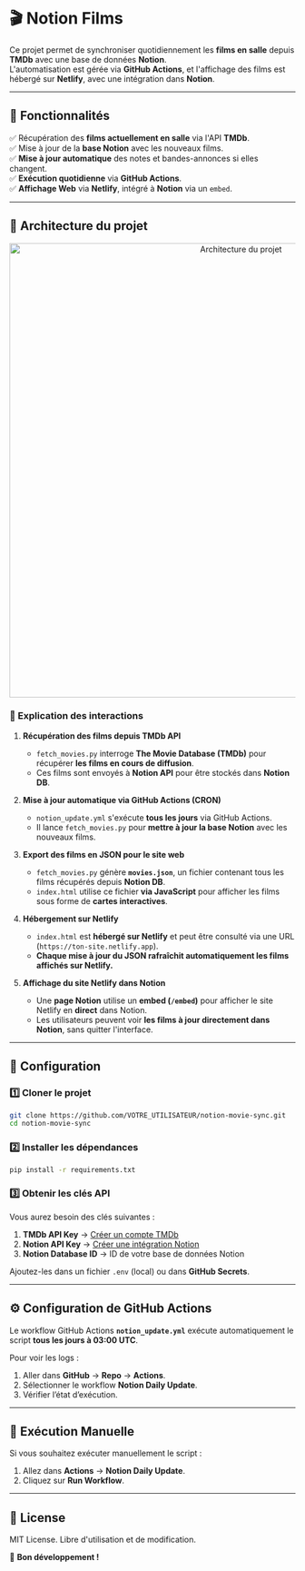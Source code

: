 # 🎬 Notion Films

Ce projet permet de synchroniser quotidiennement les **films en salle** depuis **TMDb** avec une base de données **Notion**.  
L'automatisation est gérée via **GitHub Actions**, et l'affichage des films est hébergé sur **Netlify**, avec une intégration dans **Notion**.

---

## 🚀 Fonctionnalités
✅ Récupération des **films actuellement en salle** via l'API **TMDb**.  
✅ Mise à jour de la **base Notion** avec les nouveaux films.  
✅ **Mise à jour automatique** des notes et bandes-annonces si elles changent.  
✅ **Exécution quotidienne** via **GitHub Actions**.  
✅ **Affichage Web** via **Netlify**, intégré à **Notion** via un `embed`.  

---

## 📌 Architecture du projet
<div align="center">
   <img src="https://github.com/user-attachments/assets/d9a0c4d4-2505-42db-b3c0-31ac009c7981" alt="Architecture du projet" width="800">
</div>


### **📌 Explication des interactions**
1. **Récupération des films depuis TMDb API**  
   - `fetch_movies.py` interroge **The Movie Database (TMDb)** pour récupérer **les films en cours de diffusion**.  
   - Ces films sont envoyés à **Notion API** pour être stockés dans **Notion DB**.

2. **Mise à jour automatique via GitHub Actions (CRON)**  
   - `notion_update.yml` s'exécute **tous les jours** via GitHub Actions.  
   - Il lance `fetch_movies.py` pour **mettre à jour la base Notion** avec les nouveaux films.

3. **Export des films en JSON pour le site web**  
   - `fetch_movies.py` génère **`movies.json`**, un fichier contenant tous les films récupérés depuis **Notion DB**.  
   - `index.html` utilise ce fichier **via JavaScript** pour afficher les films sous forme de **cartes interactives**.

4. **Hébergement sur Netlify**  
   - `index.html` est **hébergé sur Netlify** et peut être consulté via une URL (`https://ton-site.netlify.app`).  
   - **Chaque mise à jour du JSON rafraîchit automatiquement les films affichés sur Netlify.**

5. **Affichage du site Netlify dans Notion**  
   - Une **page Notion** utilise un **embed (`/embed`)** pour afficher le site Netlify en **direct** dans Notion.  
   - Les utilisateurs peuvent voir **les films à jour directement dans Notion**, sans quitter l'interface.

---

## 📌 Configuration
### 1️⃣ Cloner le projet
```sh
git clone https://github.com/VOTRE_UTILISATEUR/notion-movie-sync.git
cd notion-movie-sync
```

### 2️⃣ Installer les dépendances
```sh
pip install -r requirements.txt
```

### 3️⃣ Obtenir les clés API
Vous aurez besoin des clés suivantes :
1. **TMDb API Key** → [Créer un compte TMDb](https://www.themoviedb.org/settings/api)
2. **Notion API Key** → [Créer une intégration Notion](https://www.notion.so/my-integrations)
3. **Notion Database ID** → ID de votre base de données Notion

Ajoutez-les dans un fichier `.env` (local) ou dans **GitHub Secrets**.

---

## ⚙️ Configuration de GitHub Actions
Le workflow GitHub Actions **`notion_update.yml`** exécute automatiquement le script **tous les jours à 03:00 UTC**.

Pour voir les logs :
1. Aller dans **GitHub** → **Repo** → **Actions**.
2. Sélectionner le workflow **Notion Daily Update**.
3. Vérifier l’état d’exécution.

---

## 📌 Exécution Manuelle
Si vous souhaitez exécuter manuellement le script :
1. Allez dans **Actions** → **Notion Daily Update**.
2. Cliquez sur **Run Workflow**.

---

## 📜 License
MIT License. Libre d'utilisation et de modification.

🚀 **Bon développement !**
